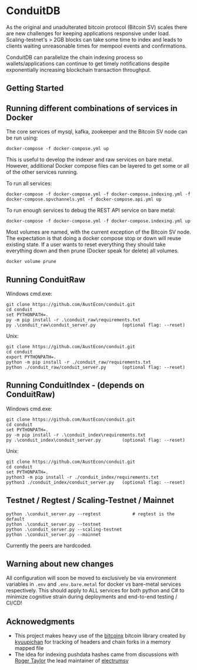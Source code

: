 # ConduitDB
As the original and unadulterated bitcoin protocol (Bitcoin SV) scales there are new
challenges for keeping applications responsive under load. Scaling-testnet's > 2GB
blocks can take some time to index and leads to clients waiting
unreasonable times for mempool events and confirmations.

ConduitDB can parallelize the chain indexing process so wallets/applications can
continue to get timely notifications despite exponentially increasing blockchain
transaction throughput.

## Getting Started

## Running different combinations of services in Docker

The core services of mysql, kafka, zookeeper and the  Bitcoin SV node can be run using:

    docker-compose -f docker-compose.yml up

This is useful to develop the indexer and raw services on bare metal. However, additional Docker
compose files can be layered to get some or all of the other services running.

To run all services:

    docker-compose -f docker-compose.yml -f docker-compose.indexing.yml -f docker-compose.spvchannels.yml -f docker-compose.api.yml up

To run enough services to debug the REST API service on bare metal:

    docker-compose -f docker-compose.yml -f docker-compose.indexing.yml up

Most volumes are named, with the current exception of the Bitcoin SV node. The expectation is that
doing a docker compose stop or down will reuse existing state. If a user wants to reset everything
they should take everything down and then prune (Docker speak for delete) all volumes.

    docker volume prune

## Running ConduitRaw

Windows cmd.exe:

    git clone https://github.com/AustEcon/conduit.git
    cd conduit
    set PYTHONPATH=.
    py -m pip install -r .\conduit_raw\requirements.txt
    py .\conduit_raw\conduit_server.py          (optional flag: --reset)

Unix:

    git clone https://github.com/AustEcon/conduit.git
    cd conduit
    export PYTHONPATH=.
    python -m pip install -r ./conduit_raw/requirements.txt
    python ./conduit_raw/conduit_server.py      (optional flag: --reset)

## Running ConduitIndex - (depends on ConduitRaw)

Windows cmd.exe:

    git clone https://github.com/AustEcon/conduit.git
    cd conduit
    set PYTHONPATH=.
    py -m pip install -r .\conduit_index\requirements.txt
    py .\conduit_index\conduit_server.py        (optional flag: --reset)

Unix:

    git clone https://github.com/AustEcon/conduit.git
    cd conduit
    set PYTHONPATH=.
    python3 -m pip install -r ./conduit_index/requirements.txt
    python3 ./conduit_index/conduit_server.py   (optional flag: --reset)


## Testnet / Regtest / Scaling-Testnet / Mainnet

    python .\conduit_server.py --regtest            # regtest is the default
    python .\conduit_server.py --testnet
    python .\conduit_server.py --scaling-testnet
    python .\conduit_server.py --mainnet

Currently the peers are hardcoded.

## Warning about new changes

All configuration will soon be moved to exclusively be via environment variables in
`.env` and `.env.bare.metal` for docker vs bare-metal services respectively. This
should apply to ALL services for both python and C# to minimize cognitive strain
during deployments and end-to-end testing / CI/CD!

## Acknowedgments

- This project makes heavy use of the [bitcoinx](https://github.com/kyuupichan/bitcoinX) bitcoin
library created by [kyuupichan](https://github.com/kyuupichan) for tracking of headers and
chain forks in a memory mapped file
- The idea for indexing pushdata hashes came from discussions with
[Roger Taylor](https://github.com/rt121212121) the lead maintainer of [electrumsv](https://github.com/electrumsv/electrumsv)

